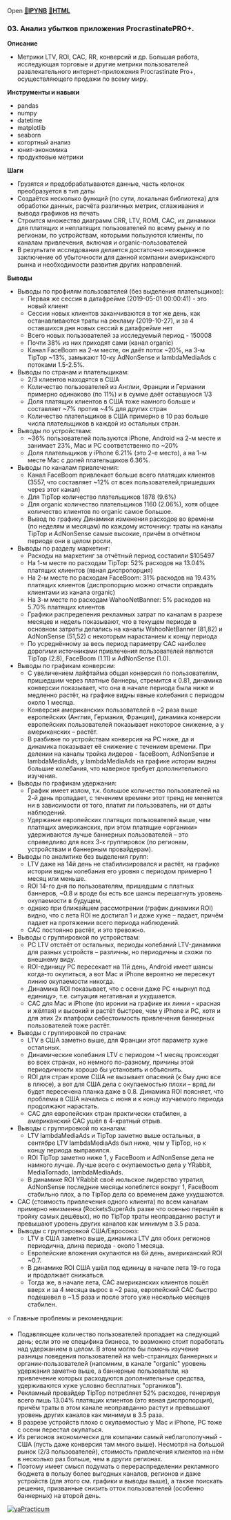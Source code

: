 Open [:open_file_folder:**IPYNB**](03.Анализ_убытков_приложения_ProcrastinatePRO+.ipynb) [:open_file_folder:**HTML**](03.Анализ_убытков_приложения_ProcrastinatePRO+.html)

### 03. Анализ убытков приложения ProcrastinatePRO+.

__Описание__
- Метрики LTV, ROI, CAC, RR, конверсий и др. Большая работа, исследующая торговые и другие метрики пользователей развлекательного интернет-приложения Procrastinate Pro+, осуществляющего продажи по всему миру. 

__Инструменты и навыки__
- pandas
- numpy
- datetime
- matplotlib
- seaborn
- когортный анализ
- юнит-экономика
- продуктовые метрики

__Шаги__
- Грузятся и предобрабатываются данные, часть колонок преобразуется в тип даты
- Создаётся несколько функций (по сути, локальная библиотека) для обработки данных, расчёта различных метрик, сглаживания и вывода графиков на печать
- Строится множество диаграмм CRR, LTV, ROMI, CAC, их динамики для платящих и неплатящих пользователей по всему рынку и по регионам, по устройствам, которыми пользуются клиенты, по каналам привлечения, включая и organic-пользователей 
- В результате исследования делается достаточно неожиданное заключение об убыточности для данной компании американского рынка и необходимости развития других направлений.

__Выводы__
- Выводы по профилям пользователей (без выделения плательщиков):
  - Первая же сессия в датафрейме (2019-05-01 00:00:41) - это новый клиент
  - Сессии новых клиентов заканчиваются в тот же день, как останавливаются траты на рекламу (2019-10-27), и за 4 оставшихся дня новых сессий в датафрейме нет
  - Всего новых пользователей за исследуемый период - 150008
  - Почти 38% из них приходят сами (канал organic)
  - Канал FaceBoom на 2-м месте, он даёт поток ~20%, на 3-м TipTop ~13%, замыкают 10-ку AdNonSense и lambdaMediaAds с потоками 1.5-2.5%.
- Выводы по странам и плательщикам:
  - 2/3 клиентов находятся в США
  - Количество пользователей из Англии, Франции и Германии примерно одинаково (по 11%) и в сумме даёт оставшуюся 1/3
  - Доля платящих клиентов в США тоже намного больше и составляет ~7% против ~4% для других стран
  - Количество плательщиков в США примерно в 10 раз больше числа плательщиков в каждой из остальных стран.
- Выводы по устройствам:
  - ~36% пользователей пользуются iPhone, Android на 2-м месте и занимает 23%, Mac и PC соответственно по ~20%
  - Доля плательщиков у iPhone 6.21% (это 2-е место), а на 1-м месте Mac с долей плательщиков 6.36%.
- Выводы по каналам привлечения:
  - Канал FaceBoom привлекает больше всего платящих клиентов (3557, что составляет ~12% от всех пользователей,пришедших через этот канал)
  - Для TipTop количество плательщиков 1878 (9.6%)
  - Для organic количество плательщиков 1160 (2.06%), хотя общее количество клиентов по organic самое большое.
  - Вывод по графику Динамики изменения расходов во времени (по неделям и месяцам) по каждому источнику: траты на каналы TipTop и AdNonSense самые высокие, причём в отчётном периоде они в целом росли.
- Выводы по разделу маркетинг:
  - Расходы на маркетинг за отчётный период составили $105497
  - На 1-м месте по расходам TipTop: 52% расходов на 13.04% платящих клиентов (явная диспропорция)
  - На 2-м месте по расходам FaceBoom: 31% расходов на 19.43% платящих клиентов (диспропорцию можно отчасти оправдать клиентами из канала organic)
  - На 3-м месте по расходам WahooNetBanner: 5% расходов на 5.70% платящих клиентов
  - Графики распределения рекламных затрат по каналам в разрезе месяцев и недель показывают, что в текущем периоде в основном затраты делались на каналы WahooNetBanner (81,82) и AdNonSense (51,52) с некоторым нарастанием к концу периода
  - По усреднённому за весь период параметру CAC наиболее дорогими источниками привлечения пользователей являются TipTop (2.8), FaceBoom (1.11) и AdNonSense (1.0).
- Выводы по графикам конверсии:
  - С увеличением лайфтайма общая конверсия по пользователям, пришедшим через платные баннеры, стремится к 0.81,
динамика конверсии показывает, что она в начале периода была ниже и медленно растёт, на графике видны явные колебания с периодом около 1 месяца.
  - Конверсия американских пользователей в ~2 раза выше европейских (Англия, Германия, Франция), динамика конверсии европейских пользователей показывает некоторое снижение, а у американских – растёт.
  - В разбивке по устройствам конверсия на PC ниже, да и динамика показывает её снижение с течением времени. При делении на каналы тройка лидеров - faceBoom, AdNonSense и lambdaMediaAds, у lambdaMediaAds на графике истории видны большие колебания, что наверное требует дополнительного изучения.
- Выводы по графикам удержания:
  - График имеет излом, т.к. большое количество пользователей на 2-й день пропадает, с течением времени этот тренд не меняется ни в зависимости от того, платит ли пользователь, ни от даты наблюдений.
  - Удержание европейских платящих пользователей выше, чем платящих американских, при этом платящие «органики» удерживаются лучше баннерных пользователей – это справедливо для всех 3-х группировок (по регионам, устройствам и баннерным провайдерам).
- Выводы по аналитике без выделения групп:
  - LTV даже на 14й день не стабилизировался и растёт, на графике истории видны колебания его уровня с периодом примерно 1 месяц или меньше.
  - ROI 14-го дня по пользователям, пришедшим с платных баннеров, ~0.8 и вроде бы есть все шансы перешагнуть уровень окупаемости в будущем,
  - однако при ближайшем рассмотрении (график динамики ROI) видно, что с лета ROI не достигал 1 и даже хуже – падает, причём падает на протяжении всего периода наблюдений.
  - CAC постоянно растёт, и это тревожно.
- Выводы с группировкой по устройствам:
  - PC LTV отстаёт от остальных, периоды колебаний LTV-динамики для разных устройств – различны, но периодичны и схожи по внешнему виду.
  - ROI-единицу PC пересекает на 11й день, Android имеет шансы когда-то окупиться, а вот Mac и iPhone вероятно не пересекут линию окупаемости никогда.
  - Динамика ROI показывает, что с осени даже PC «нырнул под единицу», т.е. ситуация негативная и ухудшается.
  - CAC для Mac и iPhone (по иронии на графике их линии - красная и жёлтая) и высокий и растёт быстрее, чем у iPhone и PC, хотя и для этих 2х платформ себестоимость привлечения баннерных пользователей тоже растёт.
- Выводы с группировкой по странам:
  - LTV в США заметно выше, для Франции этот параметр хуже остальных.
  - Динамические колебания LTV с периодом ~1 месяц происходят во всех странах, но немного по-разному, причины этой периодичности хорошо бы установить и объяснить.
  - ROI для стран кроме США не вызывает опасений (к 6му дню все в плюсе), а вот для США дела с окупаемостью плохи – вряд ли будет пересечена планка даже в 0.8. Динамика ROI поясняет, что проблемы в США начались с июня и к концу изучаемого периода продолжают нарастать.
  - CAC для европейских стран практически стабилен, а американский CAC ушёл в 4-кратный отрыв.
- Выводы с группировкой по каналам:
  - LTV lambdaMediaAds и TipTop заметно выше остальных, в сентябре LTV lambdaMediaAds был ниже, чем у TipTop, но к концу периода выправился.
  - ROI TipTop заметно ниже 1, у FaceBoom и AdNonSense дела не намного лучше. Лучше всего с окупаемостью дела у YRabbit, MediaTornado, lambdaMediaAds.
  - В динамике ROI YRabbit своё июльское лидерство утратил, AdNonSense последние месяцы колеблется вокруг 1, FaceBoom стабильно плох, а по TipTop дела со временем даже ухудшаются.
- CAC (стоимость привлечения одного клиента) по всем каналам примерно неизменна (RocketsSuperAds разве что осенью перешёл в тройку самых дешёвых), но по TipTop траты неоправданно растут и превышают уровень других каналов как минимум в 3.5 раза.
- Выводы с группировкой США/Евросоюз:
  - LTV в США заметно выше, динамика LTV для обоих регионов периодична, длина периода - около 1 месяца.
  - Европейские вложения окупаются на 6й день, американский ROI ~0.7.
  - В динамике ROI США ушёл под единицу в начале лета 19-го года и продолжает снижаться.
  - Тогда же, в начале лета, CAC американских клиентов пошёл вверх и за 4 месяца вырос в ~2 раза, европейский CAC быстро подешевел в ~1.5 раза и после этого уже несколько месяцев стабилен.


:star: Главные проблемы и рекомендации:
  - Подавляющее количество пользователей пропадает на следующий день; если это не специфика бизнеса, то возможно стоит поработать над удержанием в целом. В этом могло бы помочь изучение разницы поведения пользователей на web-страницах баннерных и органик-пользователей (напомним, в канале "organic" уровень удержания заметно выше, а баннерные пользователи, на привлечение которых расходуются дополнительные средства, удерживаются хуже условно бесплатных "органиков").
  - Рекламный провайдер TipTop потребляет 52% расходов, генерируя всего лишь 13.04% платящих клиентов (это явная диспропорция), причём траты в этом канале неоправданно растут и превышают уровень других каналов как минимум в 3.5 раза.
  - В разрезе устройств плохо с окупаемостью у Mac и iPhone, PC тоже с осени перестал окупаться.
  - Из регионов экономически для компании самый неблагополучный - США (пусть даже конверсия там много выше). Несмотря на большой рынок (2/3 пользователей), стоимость привлечения клиентов на нём в несколько раз больше, чем в других регионах.
  - Поэтому имеет смысл подумать о перераспределении рекламного бюджета в пользу более выгодных каналов, регионов и даже устройств (для этого см. графики и выводы выше), а также поискать решения, призванные снизить отток пользователей (особенно баннерных) на второй день.


  [![yaPracticum](https://i121.fastpic.org/big/2023/0407/7d/0bdbb2ed7ab6332dea22b7d98b4b3a7d.png)](https://practicum.yandex.ru/catalog/data-analysis/) 

